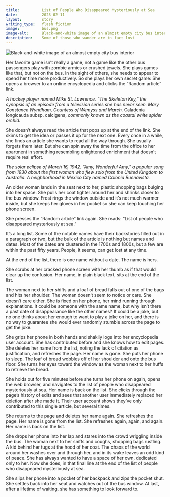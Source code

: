 ```yaml
---
title:          List of People Who Disappeared Mysteriously at Sea
date:           2023-02-11
layout:         story
writing_type:   flash fiction
image:          bus.png
image-alt:      Black-and-white image of an almost empty city bus interior
description:    Some of those who wander are in fact lost
---
```


<div><img alt="Black-and-white image of an almost empty city bus interior" src="{{ site.baseurl }}/images/bus.png" /></div>

Her favorite game isn’t really a game, not a game like the other bus passengers play with zombie armies or crushed jewels. She plays games like that, but not on the bus. In the sight of others, she needs to appear to spend her time more productively. So she plays her own secret game: She opens a browser to an online encyclopedia and clicks the “Random article” link.

_A hockey player named Mike St. Lawrence. “The Skeleton Key,” the synopsis of an episode from a television series she has never seen. Mary Constance Wyndham, Countess of Wemyss and March._ Caladenia longicauda subsp. calcigena, _commonly known as the coastal white spider orchid._

She doesn’t always read the article that pops up at the end of the link. She skims to get the idea or passes it up for the next one. Every once in a while, she finds an article she wants to read all the way through. She usually forgets them later. But she can spin away the time from the office to her apartment in something resembling enlightened enrichment that doesn’t require real effort.

_The solar eclipse of March 16, 1942. “Amy, Wonderful Amy,” a popular song from 1930 about the first woman who flew solo from the United Kingdom to Australia. A neighborhood in Mexico City named Colonia Buenavista._

An older woman lands in the seat next to her, plastic shopping bags bulging into her space. She pulls her coat tighter around her and shrinks closer to the bus window. Frost rings the window outside and it’s not much warmer inside, but she keeps her gloves in her pocket so she can keep touching her phone screen.

She presses the “Random article” link again. She reads: “List of people who disappeared mysteriously at sea.”

It’s a long list. Some of the notable names have their backstories filled out in a paragraph or two, but the bulk of the article is nothing but names and dates. Most of the dates are clustered in the 1700s and 1800s, but a few are within the past fifty years. People, it seems, can get lost at any time.

At the end of the list, there is one name without a date. The name is hers.

She scrubs at her cracked phone screen with her thumb as if that would clear up the confusion. Her name, in plain black text, sits at the end of the list.

The woman next to her shifts and a loaf of bread falls out of one of the bags and hits her shoulder. The woman doesn’t seem to notice or care. She doesn’t care either. She is fixed on her phone, her mind running through explanations. It could be someone with the same name, but why isn’t there a past date of disappearance like the other names? It could be a joke, but no one thinks about her enough to want to play a joke on her, and there is no way to guarantee she would ever randomly stumble across the page to get the joke.

She grips her phone in both hands and shakily logs into her encyclopedia user account. She has contributed before and she knows how to edit pages. She deletes her name from the list, noting the lack of citation as justification, and refreshes the page. Her name is gone. She puts her phone to sleep. The loaf of bread wobbles off of her shoulder and onto the bus floor. She turns her eyes toward the window as the woman next to her huffs to retrieve the bread.

She holds out for five minutes before she turns her phone on again, opens the web browser, and navigates to the list of people who disappeared mysteriously at sea. Her name is back on the list. She clicks through the page’s history of edits and sees that another user immediately replaced her deletion after she made it. Their user account shows they’ve only contributed to this single article, but several times.

She returns to the page and deletes her name again. She refreshes the page. Her name is gone from the list. She refreshes again, again, and again. Her name is back on the list.

She drops her phone into her lap and stares into the crowd wriggling inside the bus. The woman next to her sniffs and coughs, shopping bags rustling. A kid behind her tugs at the hood of her coat. The chaos of the world around her washes over and through her, and in its wake leaves an odd kind of peace. She has always wanted to have a space of her own, dedicated only to her. Now she does, in that final line at the end of the list of people who disappeared mysteriously at sea.

She slips her phone into a pocket of her backpack and zips the pocket shut. She settles back into her seat and watches out of the bus window. At last, after a lifetime of waiting, she has something to look forward to.
